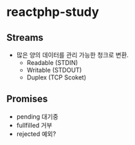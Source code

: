 # reactphp-study

## Streams
 - 많은 양의 데이터를 관리 가능한 청크로 변환.
    - Readable (STDIN)
    - Writable (STDOUT)
    - Duplex (TCP Scoket)

## Promises
 - pending 대기중
 - fullfilled 거부
 - rejected 예외?
